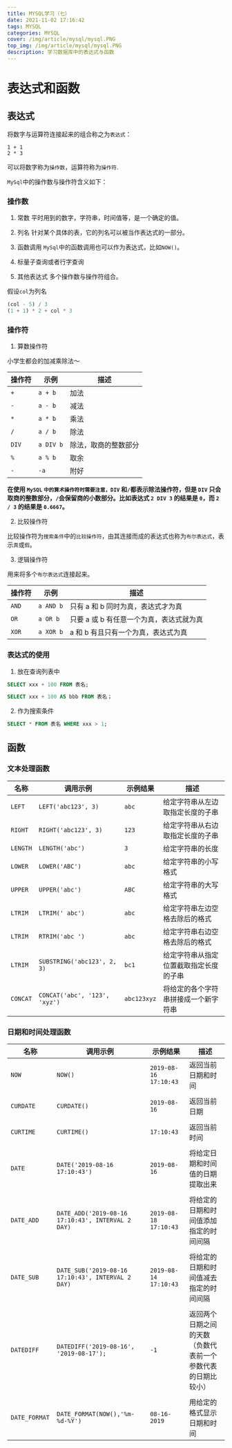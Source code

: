 ```yaml
---
title: MYSQL学习（七）
date: 2021-11-02 17:16:42
tags: MYSQL
categories: MYSQL
cover: /img/article/mysql/mysql.PNG
top_img: /img/article/mysql/mysql.PNG
description: 学习数据库中的表达式与函数
---
```


# 表达式和函数

## 表达式

将数字与运算符连接起来的组合称之为`表达式`：

```
1 + 1
2 * 3
```

可以将数字称为`操作数`，运算符称为`操作符`.

`MySql`中的操作数与操作符含义如下：

### 操作数

1. 常数
   平时用到的数字，字符串，时间值等，是一个确定的值。
2. 列名
   针对某个具体的表，它的列名可以被当作表达式的一部分。
3. 函数调用
   `MySql`中的函数调用也可以作为表达式，比如`NOW()`。
4. 标量子查询或者行字查询

5. 其他表达式
   多个操作数与操作符组合。

假设`col`为列名

```sql
(col - 5) / 3
(1 + 1) * 2 + col * 3
```

### 操作符

1. 算数操作符

小学生都会的加减乘除法～

| 操作符 | 示例      | 描述                 |
| ------ | --------- | -------------------- |
| `+`    | `a + b`   | 加法                 |
| `-`    | `a - b`   | 减法                 |
| `*`    | `a * b`   | 乘法                 |
| `/`    | `a / b`   | 除法                 |
| `DIV`  | `a DIV b` | 除法，取商的整数部分 |
| `%`    | `a % b`   | 取余                 |
| `-`    | `-a`      | 附好                 |

**在使用 `MySQL` `中的算术操作符时需要注意，DIV` 和`/`都表示除法操作符，但是 `DIV` 只会取商的整数部分，`/`会保留商的小数部分。比如表达式 `2 DIV 3` 的结果是 `0`，而 `2 / 3` 的结果是 `0.6667`。**

2. 比较操作符

比较操作符为`搜索条件`中的`比较操作符`，由其连接而成的表达式也称为`布尔表达式`，表示`真`或`假`。

3. 逻辑操作符

用来将多个`布尔表达式`连接起来。

| 操作符 | 示例      | 描述                                     |
| ------ | --------- | ---------------------------------------- |
| `AND`  | `a AND b` | 只有 a 和 b 同时为真，表达式才为真       |
| `OR`   | `a OR b`  | 只要 a 或 b 有任意一个为真，表达式就为真 |
| `XOR`  | `a XOR b` | a 和 b 有且只有一个为真，表达式为真      |

### 表达式的使用

1. 放在查询列表中

```sql
SELECT xxx + 100 FROM 表名;

SELECT xxx + 100 AS bbb FROM 表名；
```

2. 作为搜索条件

```sql
SELECT * FROM 表名 WHERE xxx > 1;
```

## 函数

### 文本处理函数

| 名称     | 调用示例                      | 示例结果    | 描述                                   |
| -------- | ----------------------------- | ----------- | -------------------------------------- |
| `LEFT`   | `LEFT('abc123', 3)`           | `abc`       | 给定字符串从左边取指定长度的子串       |
| `RIGHT`  | `RIGHT('abc123', 3)`          | `123`       | 给定字符串从右边取指定长度的子串       |
| `LENGTH` | `LENGTH('abc')`               | `3`         | 给定字符串的长度                       |
| `LOWER`  | `LOWER('ABC')`                | `abc`       | 给定字符串的小写格式                   |
| `UPPER`  | `UPPER('abc')`                | `ABC`       | 给定字符串的大写格式                   |
| `LTRIM`  | `LTRIM(' abc')`               | `abc`       | 给定字符串左边空格去除后的格式         |
| `LTRIM`  | `RTRIM('abc ')`               | `abc`       | 给定字符串右边空格去除后的格式         |
| `LTRIM`  | `SUBSTRING('abc123', 2, 3)`   | `bc1`       | 给定字符串从指定位置截取指定长度的子串 |
| `CONCAT` | `CONCAT('abc', '123', 'xyz')` | `abc123xyz` | 将给定的各个字符串拼接成一个新字符串   |

### 日期和时间处理函数

| 名称           | 调用示例                                           | 示例结果               | 描述                                                         |
| -------------- | -------------------------------------------------- | ---------------------- | ------------------------------------------------------------ |
| `NOW`          | `NOW() `                                           | `2019-08-16 17:10:43 ` | 返回当前日期和时间                                           |
|  |
| `CURDATE `     | `CURDATE() `                                       | `2019-08-16 `          | 返回当前日期                                                 |
|  |
| `CURTIME`      | `CURTIME() `                                       | `17:10:43 `            | 返回当前时间                                                 |
|  |
| `DATE`         | `DATE('2019-08-16 17:10:43') `                     | `2019-08-16 `          | 将给定日期和时间值的日期提取出来                             |
|  |
| `DATE_ADD`     | `DATE_ADD('2019-08-16 17:10:43', INTERVAL 2 DAY) ` | `2019-08-18 17:10:43 ` | 将给定的日期和时间值添加指定的时间间隔                       |
|  |
| `DATE_SUB `    | `DATE_SUB('2019-08-16 17:10:43', INTERVAL 2 DAY) ` | `2019-08-14 17:10:43 ` | 将给定的日期和时间值减去指定的时间间隔                       |
|  |
| `DATEDIFF `    | `DATEDIFF('2019-08-16', '2019-08-17'); `           | `-1`                   | 返回两个日期之间的天数（负数代表前一个参数代表的日期比较小） |
|  |
| `DATE_FORMAT ` | `DATE_FORMAT(NOW(),'%m-%d-%Y') `                   | `08-16-2019 `          | 用给定的格式显示日期和时间                                   |
